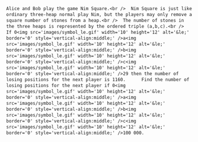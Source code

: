     Alice and Bob play the game Nim Square.<br />  Nim Square is just like ordinary three-heap normal play Nim, but the players may only remove a square number of stones from a heap.<br />  The number of stones in the three heaps is represented by the ordered triple (a,b,c).<br />  If 0<img src='images/symbol_le.gif' width='10' height='12' alt='&le;' border='0' style='vertical-align:middle;' />a<img src='images/symbol_le.gif' width='10' height='12' alt='&le;' border='0' style='vertical-align:middle;' />b<img src='images/symbol_le.gif' width='10' height='12' alt='&le;' border='0' style='vertical-align:middle;' />c<img src='images/symbol_le.gif' width='10' height='12' alt='&le;' border='0' style='vertical-align:middle;' />29 then the number of losing positions for the next player is 1160.      Find the number of losing positions for the next player if 0<img src='images/symbol_le.gif' width='10' height='12' alt='&le;' border='0' style='vertical-align:middle;' />a<img src='images/symbol_le.gif' width='10' height='12' alt='&le;' border='0' style='vertical-align:middle;' />b<img src='images/symbol_le.gif' width='10' height='12' alt='&le;' border='0' style='vertical-align:middle;' />c<img src='images/symbol_le.gif' width='10' height='12' alt='&le;' border='0' style='vertical-align:middle;' />100 000.        